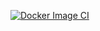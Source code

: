 [![Docker Image CI](https://github.com/AlexanderBaker44/Chat_GPT/actions/workflows/docker-image.yml/badge.svg?branch=kaseymallette)](https://github.com/AlexanderBaker44/Chat_GPT/actions/workflows/docker-image.yml)
